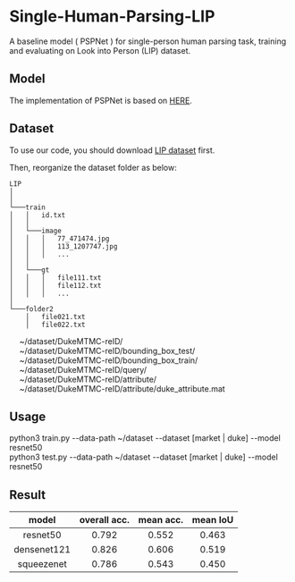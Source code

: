 # Single-Human-Parsing-LIP
A baseline model ( PSPNet ) for single-person human parsing task, training and evaluating on Look into Person (LIP) dataset.

## Model
The implementation of PSPNet is based on [HERE](https://github.com/Lextal/pspnet-pytorch).

## Dataset
To use our code, you should download [LIP dataset](http://sysu-hcp.net/lip/index.php) first.

Then, reorganize the dataset folder as below:

```
LIP
│ 
│
└───train
│   │   id.txt
│   │
│   └───image
│   │   │   77_471474.jpg
│   │   │   113_1207747.jpg
│   │   │   ...
│   │
│   └───gt
│   │   │   file111.txt
│   │   │   file112.txt
│   │   │   ...
│
└───folder2
    │   file021.txt
    │   file022.txt
```

&ensp;&ensp;  ~/dataset/DukeMTMC-reID/  
&ensp;&ensp;  ~/dataset/DukeMTMC-reID/bounding_box_test/  
&ensp;&ensp;  ~/dataset/DukeMTMC-reID/bounding_box_train/  
&ensp;&ensp;  ~/dataset/DukeMTMC-reID/query/  
&ensp;&ensp;  ~/dataset/DukeMTMC-reID/attribute/  
&ensp;&ensp;  ~/dataset/DukeMTMC-reID/attribute/duke_attribute.mat  


## Usage
python3  train.py  --data-path  ~/dataset  --dataset  [market | duke]  --model  resnet50  
python3  test.py  --data-path  ~/dataset  --dataset  [market | duke]  --model  resnet50  


## Result

| model | overall acc. | mean acc. | mean IoU |
| :------: | :------: | :------: | :------: |
| resnet50 | 0.792 | 0.552 | 0.463 |
| densenet121 | 0.826 | 0.606 | 0.519 |
| squeezenet | 0.786 | 0.543 | 0.450 |

